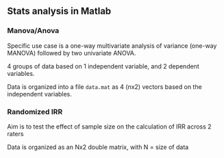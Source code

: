 ## Stats analysis in Matlab

### Manova/Anova

Specific use case is a one-way multivariate analysis of variance (one-way MANOVA) followed by two univariate ANOVA. 

4 groups of data based on 1 independent variable, and 2 dependent variables.

Data is organized into a file `data.mat` as 4 (nx2) vectors based on the independent variables.


### Randomized IRR

Aim is to test the effect of sample size on the calculation of IRR across 2 raters

Data is organized as an Nx2 double matrix, with N = size of data
